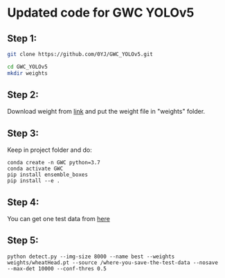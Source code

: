 # Updated code for GWC YOLOv5
## Step 1: 
```bash
git clone https://github.com/0YJ/GWC_YOLOv5.git
```
```bash
cd GWC_YOLOv5
mkdir weights
```
## Step 2: 
Download weight from [link](https://drive.google.com/file/d/1msfpBFOTe_g0Jp3c-DITUglHJaFOSHmk/view?usp=sharing) and put the weight file in "weights" folder.

## Step 3: 
Keep in project folder and do: 
```
conda create -n GWC python=3.7
conda activate GWC
pip install ensemble_boxes
pip install --e .
```

## Step 4: 
You can get one test data from [here](https://drive.google.com/file/d/1V5k1wamDO7UmcMn-LIa3HEhf_iDz_EfP/view?usp=drive_link)

## Step 5: 
```
python detect.py --img-size 8000 --name best --weights weights/wheatHead.pt --source /where-you-save-the-test-data --nosave  --max-det 10000 --conf-thres 0.5
```
